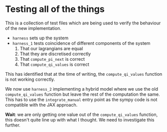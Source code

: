 # Testing all of the things

This is a collection of test files which are being used to verify the behaviour of the new implementation.

- `harness` sets up the system
- `harness_1` tests coincidence of different components of the system
  1. That our lagrangians are equal
  2. That they are discretised correctly
  3. That `compute_pi_next` is correct
  4. That `compute_qi_values` is correct

This has identified that at the time of writing, the `compute_qi_values` function is not working correctly.

We now use `harness_2` implementing a hybrid model where we use the old `compute_qi_values` function but leave the rest of the computation the same. This has to use the `integrate_manual` entry point as the sympy code is not compatible with the JAX approach.

**Wait**: we are only getting one value out of the `compute_qi_values` function, this doesn't quite line up with what I thought.
We need to investigate this further.
